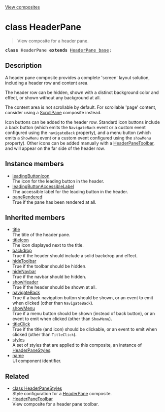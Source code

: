 [View composites](../index.md)

# class HeaderPane

> View composite for a header pane.

<pre class="docgen_signature"><b>class</b> HeaderPane <b>extends</b> <a href="HeaderPane_base.md">HeaderPane_base</a>;</pre>

## Description

A header pane composite provides a complete 'screen' layout solution, including a header row and content area.

The header row can be hidden, shown with a distinct background color and effect, or shown without any background at all.

The content area is not scrollable by default. For scrollable 'page' content, consider using a [ScrollPane](ScrollPane.md) composite instead.

Icon buttons can be added to the header row. Standard icon buttons include a back button (which emits the `NavigateBack` event or a custom event configured using the `navigateBack` property), and a menu button (which emits a `ShowMenu` event or a custom event configured using the `showMenu` property). Other icons can be added manually with a [HeaderPaneToolbar](HeaderPaneToolbar.md), and will appear on the far side of the header row.

## Instance members

- [<!--{ref:property}-->leadingButtonIcon](HeaderPane_leadingButtonIcon.md) <!--{refchip:protected}-->\
    The icon for the leading button in the header.
- [<!--{ref:property}-->leadingButtonAccessibleLabel](HeaderPane_leadingButtonAccessibleLabel.md) <!--{refchip:protected}-->\
    The accessible label for the leading button in the header.
- [<!--{ref:property}-->paneRendered](HeaderPane_paneRendered.md) <!--{refchip:protected}-->\
    True if the pane has been rendered at all.

## Inherited members

- [<!--{ref:property}-->title](HeaderPane_base_title.md) \
    The title of the header pane.
- [<!--{ref:property}-->titleIcon](HeaderPane_base_titleIcon.md) \
    The icon displayed next to the title.
- [<!--{ref:property}-->backdrop](HeaderPane_base_backdrop.md) \
    True if the header should include a solid backdrop and effect.
- [<!--{ref:property}-->hideToolbar](HeaderPane_base_hideToolbar.md) \
    True if the toolbar should be hidden.
- [<!--{ref:property}-->hideNavbar](HeaderPane_base_hideNavbar.md) \
    True if the navbar should be hidden.
- [<!--{ref:property}-->showHeader](HeaderPane_base_showHeader.md) \
    True if the header should be shown at all.
- [<!--{ref:property}-->navigateBack](HeaderPane_base_navigateBack.md) \
    True if a back navigation button should be shown, or an event to emit when clicked (other than `NavigateBack`).
- [<!--{ref:property}-->showMenu](HeaderPane_base_showMenu.md) \
    True if a menu button should be shown (instead of back button), or an event to emit when clicked (other than `ShowMenu`).
- [<!--{ref:property}-->titleClick](HeaderPane_base_titleClick.md) \
    True if the title (and icon) should be clickable, or an event to emit when clicked (other than `TitleClick`).
- [<!--{ref:property}-->styles](HeaderPane_base_styles.md) \
    A set of styles that are applied to this composite, an instance of [HeaderPaneStyles](HeaderPaneStyles.md).
- [<!--{ref:property}-->name](HeaderPane_base_name.md) \
    UI component identifier.

## Related

- [<!--{ref:class}-->class HeaderPaneStyles](HeaderPaneStyles.md) \
    Style configuration for a [HeaderPane](HeaderPane.md) composite.
- [<!--{ref:class}-->HeaderPaneToolbar](HeaderPaneToolbar.md) \
    View composite for a header pane toolbar.